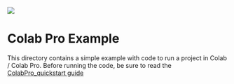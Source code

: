 ![](https://storage.googleapis.com/aipi_datasets/Duke-AIPI-Logo.png)

# Colab Pro Example
This directory contains a simple example with code to run a project in Colab / Colab Pro.  Before running the code, be sure to read the [ColabPro_quickstart guide](https://github.com/AIPI540/AIPI540-Deep-Learning-Applications/blob/main/quickstart_guides/infra_setup/ColabPro_quickstart.md)







